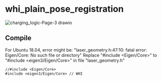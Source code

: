 # whi_plain_pose_registration
![charging_logic-Page-3 drawio](https://github.com/xinjuezou-whi/whi_pose_registration_plugins/assets/72239958/326fb8de-aea3-40ee-995c-22dd553bd544)

## Compile
For Ubuntu 18.04, error might be: "laser_geometry.h:47:10: fatal error: Eigen/Core: No such file or directory"
Replace "#include <Eigen/Core>" to "#include <eigen3/Eigen/Core>" in file "laser_geometry.h"
```
//#include <Eigen/Core>
#include <eigen3/Eigen/Core> // WHI
```
